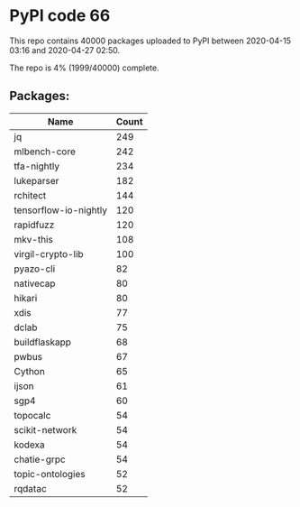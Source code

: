 # PyPI code 66

This repo contains 40000 packages uploaded to PyPI between 
2020-04-15 03:16 and 2020-04-27 02:50.

The repo is 4% (1999/40000) complete.

## Packages:

| Name  | Count |
| ----- | ----- |
| jq | 249 |
| mlbench-core | 242 |
| tfa-nightly | 234 |
| lukeparser | 182 |
| rchitect | 144 |
| tensorflow-io-nightly | 120 |
| rapidfuzz | 120 |
| mkv-this | 108 |
| virgil-crypto-lib | 100 |
| pyazo-cli | 82 |
| nativecap | 80 |
| hikari | 80 |
| xdis | 77 |
| dclab | 75 |
| buildflaskapp | 68 |
| pwbus | 67 |
| Cython | 65 |
| ijson | 61 |
| sgp4 | 60 |
| topocalc | 54 |
| scikit-network | 54 |
| kodexa | 54 |
| chatie-grpc | 54 |
| topic-ontologies | 52 |
| rqdatac | 52 |


